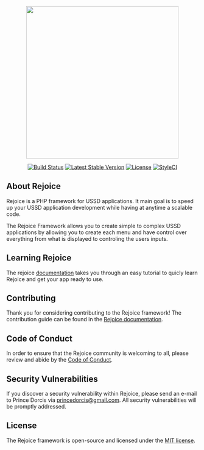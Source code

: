 <p align="center"><img src="https://github.com/rejoice-framework/docs/raw/master/assets/images/logo.png" width="400"></p>

<p align="center">
<a href="https://travis-ci.org/rejoice/rejoice"><img src="https://travis-ci.org/rejoice/rejoice.svg" alt="Build Status"></a>
<a href="https://packagist.org/packages/rejoice/rejoice"><img src="https://poser.pugx.org/rejoice/rejoice/v/stable.svg" alt="Latest Stable Version"></a>
<a href="https://packagist.org/packages/rejoice/rejoice"><img src="https://poser.pugx.org/rejoice/rejoice/license.svg" alt="License"></a>
<a href="https://github.styleci.io/repos/274399081?branch=master"><img src="https://github.styleci.io/repos/274399081/shield?branch=master" alt="StyleCI"></a>
</p>

## About Rejoice

Rejoice is a PHP framework for USSD applications. It main goal is to speed up your USSD application development while having at anytime a scalable code.

The Rejoice Framework allows you to create simple to complex USSD applications by allowing you to create each menu and have control over everything from what is displayed to controling the users inputs.

## Learning Rejoice

The rejoice [documentation](https://rejoice-framework.github.io/docs) takes you through an easy tutorial to quicly learn Rejoice and get your app ready to use.

## Contributing

Thank you for considering contributing to the Rejoice framework! The contribution guide can be found in the [Rejoice documentation](https://rejoice-framework.github.io/docs/contributions).

## Code of Conduct

In order to ensure that the Rejoice community is welcoming to all, please review and abide by the [Code of Conduct](https://rejoice-framework.github.io/docs/contributions#code-of-conduct).

## Security Vulnerabilities

If you discover a security vulnerability within Rejoice, please send an e-mail to Prince Dorcis via [princedorcis@gmail.com](mailto:princedorcis@gmail.com). All security vulnerabilities will be promptly addressed.

## License

The Rejoice framework is open-source and licensed under the [MIT license](https://opensource.org/licenses/MIT).
